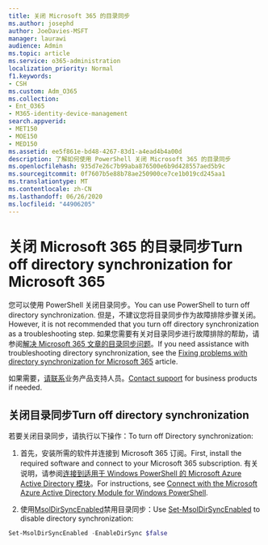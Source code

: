 ```yaml
---
title: 关闭 Microsoft 365 的目录同步
ms.author: josephd
author: JoeDavies-MSFT
manager: laurawi
audience: Admin
ms.topic: article
ms.service: o365-administration
localization_priority: Normal
f1.keywords:
- CSH
ms.custom: Adm_O365
ms.collection:
- Ent_O365
- M365-identity-device-management
search.appverid:
- MET150
- MOE150
- MED150
ms.assetid: ee5f861e-bd48-4267-83d1-a4ead4b4a00d
description: 了解如何使用 PowerShell 关闭 Microsoft 365 的目录同步
ms.openlocfilehash: 935d7e26c7b99aba876500e6b9d428557aed5b9c
ms.sourcegitcommit: 0f7607b5e88b78ae250900ce7ce1b019cd245aa1
ms.translationtype: MT
ms.contentlocale: zh-CN
ms.lasthandoff: 06/26/2020
ms.locfileid: "44906205"
---
```

# <a name="turn-off-directory-synchronization-for-microsoft-365"></a><span data-ttu-id="46511-103">关闭 Microsoft 365 的目录同步</span><span class="sxs-lookup"><span data-stu-id="46511-103">Turn off directory synchronization for Microsoft 365</span></span>
<span data-ttu-id="46511-104">您可以使用 PowerShell 关闭目录同步。</span><span class="sxs-lookup"><span data-stu-id="46511-104">You can use PowerShell to turn off directory synchronization.</span></span> <span data-ttu-id="46511-105">但是，不建议您将目录同步作为故障排除步骤关闭。</span><span class="sxs-lookup"><span data-stu-id="46511-105">However, it is not recommended that you turn off directory synchronization as a troubleshooting step.</span></span> <span data-ttu-id="46511-106">如果您需要有关对目录同步进行故障排除的帮助，请参阅[解决 Microsoft 365 文章的目录同步问题](fix-problems-with-directory-synchronization.md)。</span><span class="sxs-lookup"><span data-stu-id="46511-106">If you need assistance with troubleshooting directory synchronization, see the [Fixing problems with directory synchronization for Microsoft 365](fix-problems-with-directory-synchronization.md) article.</span></span> 
  
<span data-ttu-id="46511-107">如果需要，[请联系](https://support.office.com/article/32a17ca7-6fa0-4870-8a8d-e25ba4ccfd4b)业务产品支持人员。</span><span class="sxs-lookup"><span data-stu-id="46511-107">[Contact support](https://support.office.com/article/32a17ca7-6fa0-4870-8a8d-e25ba4ccfd4b) for business products if needed.</span></span>
  
## <a name="turn-off-directory-synchronization"></a><span data-ttu-id="46511-108">关闭目录同步</span><span class="sxs-lookup"><span data-stu-id="46511-108">Turn off directory synchronization</span></span>  
<span data-ttu-id="46511-109">若要关闭目录同步，请执行以下操作：</span><span class="sxs-lookup"><span data-stu-id="46511-109">To turn off Directory synchronization:</span></span>
  
1. <span data-ttu-id="46511-110">首先，安装所需的软件并连接到 Microsoft 365 订阅。</span><span class="sxs-lookup"><span data-stu-id="46511-110">First, install the required software and connect to your Microsoft 365 subscription.</span></span> <span data-ttu-id="46511-111">有关说明，请参阅[连接到适用于 Windows PowerShell 的 Microsoft Azure Active Directory 模块](https://docs.microsoft.com/office365/enterprise/powershell/connect-to-office-365-powershell#connect-with-the-microsoft-azure-active-directory-module-for-windows-powershell)。</span><span class="sxs-lookup"><span data-stu-id="46511-111">For instructions, see [Connect with the Microsoft Azure Active Directory Module for Windows PowerShell](https://docs.microsoft.com/office365/enterprise/powershell/connect-to-office-365-powershell#connect-with-the-microsoft-azure-active-directory-module-for-windows-powershell).</span></span>
    
2. <span data-ttu-id="46511-112">使用[MsolDirSyncEnabled](https://go.microsoft.com/fwlink/p/?LinkId=821939)禁用目录同步：</span><span class="sxs-lookup"><span data-stu-id="46511-112">Use [Set-MsolDirSyncEnabled](https://go.microsoft.com/fwlink/p/?LinkId=821939) to disable directory synchronization:</span></span> 
    
  ```powershell
  Set-MsolDirSyncEnabled -EnableDirSync $false
  ```

